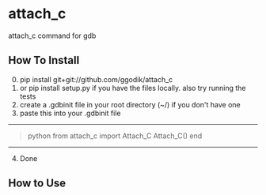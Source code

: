 attach_c
========

attach_c command for gdb


How To Install
---------

0. pip install git+git://github.com/ggodik/attach_c
1. or pip install setup.py if you have the files locally. also try running the tests
2. create a .gdbinit file in your root directory (~/) if you don't have one
3. paste this into your .gdbinit file
--------------
> python
> from attach_c import Attach_C
> Attach_C()
> end
--------------
4. Done

How to Use
----------
 